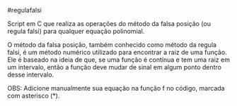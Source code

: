 #regulafalsi

Script em C que realiza as operações do método da falsa posição (ou regula falsi) para qualquer equação polinomial.

O método da falsa posição, também conhecido como método da regula falsi, é um método numérico utilizado para encontrar a raiz de uma função. Ele é baseado na ideia de que, se uma função é contínua e tem uma raiz em um intervalo, então a função deve mudar de sinal em algum ponto dentro desse intervalo.

OBS: Adicione manualmente sua equação na função f no código, marcada com asterisco (*).
